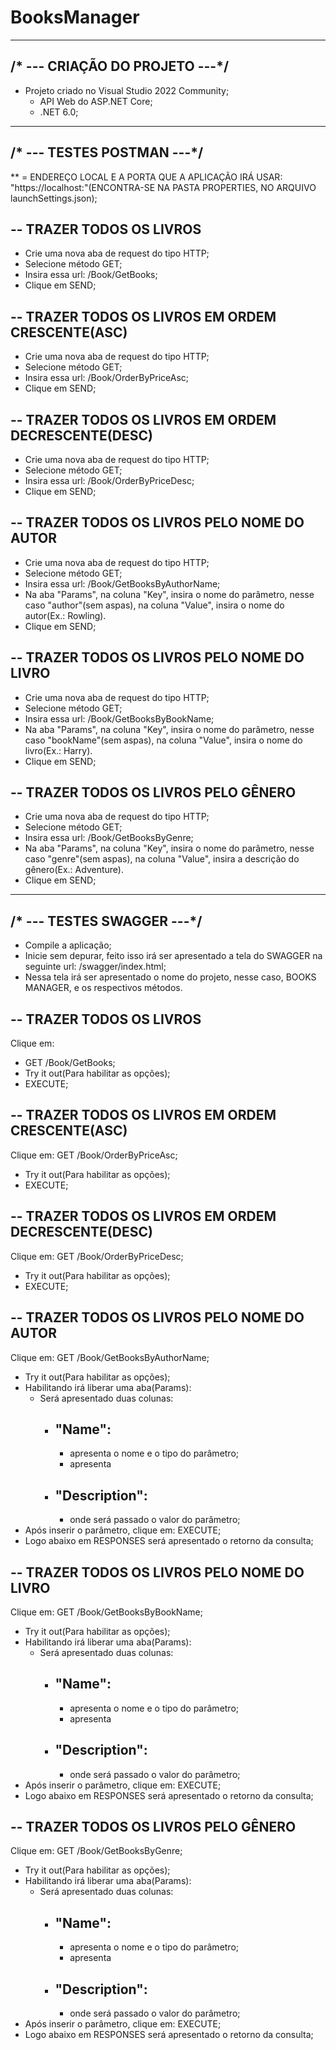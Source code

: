 # BooksManager
-------------------------------------------------------------------------------------------------------------------------------------------------------------------
/* --- CRIAÇÃO DO PROJETO ---*/
-------------------------------------------------------------------------------------------------------------------------------------------------------------------
- Projeto criado no Visual Studio 2022 Community;
  - API Web do ASP.NET Core;
  - .NET 6.0;

-------------------------------------------------------------------------------------------------------------------------------------------------------------------
/* --- TESTES POSTMAN ---*/
-------------------------------------------------------------------------------------------------------------------------------------------------------------------

** <applicationUrl> = ENDEREÇO LOCAL E A PORTA QUE A APLICAÇÃO IRÁ USAR: "https://localhost:<PORTA>"(ENCONTRA-SE NA PASTA PROPERTIES, NO ARQUIVO launchSettings.json);

-- TRAZER TODOS OS LIVROS
-------------------------
- Crie uma nova aba de request do tipo HTTP;
- Selecione método GET;
- Insira essa url: <applicationUrl>/Book/GetBooks;
- Clique em SEND;

-- TRAZER TODOS OS LIVROS EM ORDEM CRESCENTE(ASC)
-------------------------------------------------
- Crie uma nova aba de request do tipo HTTP;
- Selecione método GET;
- Insira essa url: <applicationUrl>/Book/OrderByPriceAsc;
- Clique em SEND;

-- TRAZER TODOS OS LIVROS EM ORDEM DECRESCENTE(DESC)
----------------------------------------------------
- Crie uma nova aba de request do tipo HTTP;
- Selecione método GET;
- Insira essa url: <applicationUrl>/Book/OrderByPriceDesc;
- Clique em SEND;

-- TRAZER TODOS OS LIVROS PELO NOME DO AUTOR
--------------------------------------------
- Crie uma nova aba de request do tipo HTTP;
- Selecione método GET;
- Insira essa url: <applicationUrl>/Book/GetBooksByAuthorName;
- Na aba "Params", na coluna "Key", insira o nome do parâmetro, nesse caso "author"(sem aspas), na coluna "Value", insira o nome do autor(Ex.: Rowling).
- Clique em SEND;

-- TRAZER TODOS OS LIVROS PELO NOME DO LIVRO
--------------------------------------------
- Crie uma nova aba de request do tipo HTTP;
- Selecione método GET;
- Insira essa url: <applicationUrl>/Book/GetBooksByBookName;
- Na aba "Params", na coluna "Key", insira o nome do parâmetro, nesse caso "bookName"(sem aspas), na coluna "Value", insira o nome do livro(Ex.: Harry).
- Clique em SEND;

-- TRAZER TODOS OS LIVROS PELO GÊNERO
-------------------------------------
- Crie uma nova aba de request do tipo HTTP;
- Selecione método GET;
- Insira essa url: <applicationUrl>/Book/GetBooksByGenre;
- Na aba "Params", na coluna "Key", insira o nome do parâmetro, nesse caso "genre"(sem aspas), na coluna "Value", insira a descrição do gênero(Ex.: Adventure).
- Clique em SEND;

-------------------------------------------------------------------------------------------------------------------------------------------------------------------
/* --- TESTES SWAGGER ---*/
-------------------------------------------------------------------------------------------------------------------------------------------------------------------
- Compile a aplicação;
- Inicie sem depurar, feito isso irá ser apresentado a tela do SWAGGER na seguinte url: <applicationUrl>/swagger/index.html;
- Nessa tela irá ser apresentado o nome do projeto, nesse caso, BOOKS MANAGER, e os respectivos métodos.

-- TRAZER TODOS OS LIVROS
-------------------------
Clique em: 
- GET ​/Book​/GetBooks;
- Try it out(Para habilitar as opções);
- EXECUTE;

-- TRAZER TODOS OS LIVROS EM ORDEM CRESCENTE(ASC)
-------------------------------------------------
Clique em: 
GET ​/Book​/OrderByPriceAsc;
- Try it out(Para habilitar as opções);
- EXECUTE;

-- TRAZER TODOS OS LIVROS EM ORDEM DECRESCENTE(DESC)
----------------------------------------------------
Clique em: 
GET ​/Book​/OrderByPriceDesc;
- Try it out(Para habilitar as opções);
- EXECUTE;

-- TRAZER TODOS OS LIVROS PELO NOME DO AUTOR
--------------------------------------------
Clique em: 
GET ​/Book​/GetBooksByAuthorName;
- Try it out(Para habilitar as opções);
- Habilitando irá liberar uma aba(Params):
  - Será apresentado duas colunas:
    - "Name":
      -------
       - apresenta o nome e o tipo do parâmetro;
       - apresenta
    - "Description":
      --------------
       - onde será passado o valor do parâmetro;          
- Após inserir o parâmetro, clique em: EXECUTE;
- Logo abaixo em RESPONSES será apresentado o retorno da consulta;

-- TRAZER TODOS OS LIVROS PELO NOME DO LIVRO
--------------------------------------------
Clique em: 
GET ​/Book​/GetBooksByBookName;
- Try it out(Para habilitar as opções);
- Habilitando irá liberar uma aba(Params):
  - Será apresentado duas colunas:
    - "Name":
      -------
       - apresenta o nome e o tipo do parâmetro;
       - apresenta
    - "Description":
      --------------
       - onde será passado o valor do parâmetro;          
- Após inserir o parâmetro, clique em: EXECUTE;
- Logo abaixo em RESPONSES será apresentado o retorno da consulta;

-- TRAZER TODOS OS LIVROS PELO GÊNERO
-------------------------------------
Clique em: 
GET ​/Book​/GetBooksByGenre;
- Try it out(Para habilitar as opções);
- Habilitando irá liberar uma aba(Params):
  - Será apresentado duas colunas:
    - "Name":
      -------
       - apresenta o nome e o tipo do parâmetro;
       - apresenta
    - "Description":
      --------------
       - onde será passado o valor do parâmetro;          
- Após inserir o parâmetro, clique em: EXECUTE;
- Logo abaixo em RESPONSES será apresentado o retorno da consulta;








